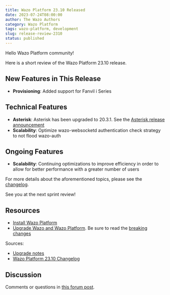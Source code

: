 ```yaml
---
title: Wazo Platform 23.10 Released
date: 2023-07-24T08:00:00
author: The Wazo Authors
category: Wazo Platform
tags: wazo-platform, development
slug: release-review-2310
status: published
---
```


Hello Wazo Platform community!

Here is a short review of the Wazo Platform 23.10 release.

## New Features in This Release
- **Provisioning**: Added support for Fanvil i Series

## Technical Features
- **Asterisk**: Asterisk has been upgraded to 20.3.1. See the [Asterisk release announcement](https://www.asterisk.org/asterisk-news/asterisk-security-release-20-3-1-now-available/)
- **Scalability**: Optimize wazo-websocketd authentication check strategy to not flood wazo-auth

## Ongoing Features
- **Scalability**:  Continuing optimizations to improve efficiency in order to allow for better performance with a greater number of users

For more details about the aforementioned topics, please see the [changelog](https://wazo-dev.atlassian.net/issues/?jql=project%3DWAZO%20AND%20fixVersion%3D23.10).

See you at the next sprint review!

## Resources

- [Install Wazo Platform](/use-cases)
- [Upgrade Wazo and Wazo Platform](/uc-doc/upgrade/). Be sure to read the
  [breaking changes](/uc-doc/upgrade/upgrade_notes#23-10)

Sources:

- [Upgrade notes](/uc-doc/upgrade/upgrade_notes#23-10)
- [Wazo Platform 23.10 Changelog](https://wazo-dev.atlassian.net/issues/?jql=project%3DWAZO%20AND%20fixVersion%3D23.10)

## Discussion

Comments or questions in
[this forum post](https://wazo-platform.discourse.group/t/blog-wazo-platform-23-10-released).
